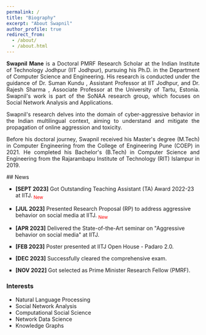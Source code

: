 ```yaml
---
permalink: /
title: "Biography"
excerpt: "About Swapnil"
author_profile: true
redirect_from: 
  - /about/
  - /about.html
---
```


<p align="justify"><strong>Swapnil Mane</strong> is a Doctoral PMRF Research Scholar at the Indian Institute of Technology Jodhpur (<a style="text-decoration: none;" href="https://www.iitj.ac.in/" target="_blank">IIT Jodhpur</a>), pursuing his Ph.D. in the <a style="text-decoration: none;" href="https://cse.iitj.ac.in/index.php/people/phd-students" target="_blank">Department of Computer Science and Engineering.</a>
His research is conducted under the guidance of <a style="text-decoration: none;" href="https://sumankundu.info/" target="_blank">Dr. Suman Kundu </a>, Assistant Professor at IIT Jodhpur, and <a style="text-decoration: none;" href="https://rajeshsharma.cs.ut.ee/" target="_blank">Dr. Rajesh Sharma </a>, Associate Professor at the University of Tartu, Estonia. Swapnil's work is part of the SoNAA research group, which focuses on Social Network Analysis and Applications.</p>

<p align="justify">
Swapnil's research delves into the domain of cyber-aggressive behavior in the Indian multilingual context, aiming to understand and mitigate the propagation of online aggression and toxicity. 
</p>

<p align="justify">Before his doctoral journey, Swapnil received his Master's degree (M.Tech) in Computer Engineering from the College of Engineering Pune (<a style="text-decoration: none;" href="http://www.coep.org.in/" target="_blank">COEP</a>) in 2021. He completed his Bachelor's (B.Tech) in Computer Science and Engineering from the Rajarambapu Institute of Technology (<a style="text-decoration: none;" href="https://www.ritindia.edu/" target="_blank">RIT</a>) Islampur in 2019.</p>


<div class="news-scroll" markdown="1">
## News
<ul style="list-style-type: square;">
<li>
<p><strong>[SEPT 2023]</strong> Got Outstanding Teaching Assistant (TA) Award 2022-23 at IITJ. <span style="color: red;"><sub>New</sub></span></p>
</li>
<li>
<p><strong>[JUL 2023]</strong> Presented Research Proposal (RP) to address aggressive behavior on social media at IITJ. <span style="color: red;"><sub>New</sub></span></p>
</li>
<li>
<p><strong>[APR 2023]</strong> Delivered the State-of-the-Art seminar on "Aggressive behavior on social media" at IITJ. </p>
</li>
<li>
<p><strong>[FEB 2023]</strong> Poster presented at IITJ Open House - Padaro 2.0. </p>
</li>
<li>
<p><strong>[DEC 2023]</strong> Successfully cleared the comprehensive exam.</p>
</li>
<li>
<p><strong>[NOV 2022]</strong> Got selected as Prime Minister Research Fellow (PMRF). </p>
</li>
</ul>
</div>

<div>
<h3> Interests </h3>
<ul>
<li>Natural Language Processing</li>
<li>Social Network Analysis</li>
<li>Computational Social Science</li>
<li>Network Data Science</li>
<li>Knowledge Graphs</li>
</ul>
</div>
